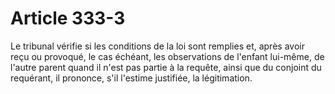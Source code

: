 # Article 333-3

Le tribunal vérifie si les conditions de la loi sont remplies et, après avoir reçu ou provoqué, le cas échéant, les observations de l'enfant lui-même, de l'autre parent quand il n'est pas partie à la requête, ainsi que du conjoint du requérant, il prononce, s'il l'estime justifiée, la légitimation.
